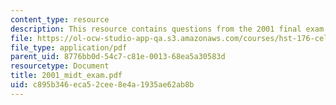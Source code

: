 ```yaml
---
content_type: resource
description: This resource contains questions from the 2001 final exam.
file: https://ol-ocw-studio-app-qa.s3.amazonaws.com/courses/hst-176-cellular-and-molecular-immunology-fall-2005/c895b346eca52cee8e4a1935ae62ab8b_2001_midt_exam.pdf
file_type: application/pdf
parent_uid: 8776bb0d-54c7-c81e-0013-68ea5a30583d
resourcetype: Document
title: 2001_midt_exam.pdf
uid: c895b346-eca5-2cee-8e4a-1935ae62ab8b
---
```

